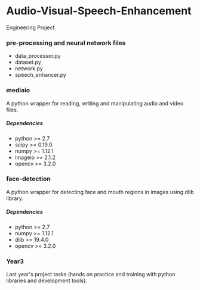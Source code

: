 # Audio-Visual-Speech-Enhancement
Engineering Project

### pre-processing and neural network files
* data_processor.py
* dataset.py
* network.py
* speech_enhancer.py

### mediaio
A python wrapper for reading, writing and manipulating audio and video files.

##### Dependencies
* python >= 2.7
* scipy >= 0.19.0
* numpy >= 1.12.1
* imageio >= 2.1.2
* opencv >= 3.2.0

### face-detection
A python wrapper for detecting face and mouth regions in images using dlib library.

##### Dependencies
* python >= 2.7
* numpy >= 1.12.1
* dlib >= 19.4.0
* opencv >= 3.2.0

### Year3
Last year's project tasks (hands on practice and training with python libraries and development tools).
